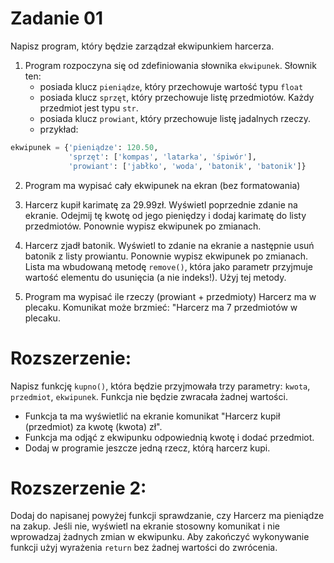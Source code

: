 # Zadanie 01
Napisz program, który będzie zarządzał ekwipunkiem harcerza.

1. Program rozpoczyna się od zdefiniowania słownika `ekwipunek`. Słownik ten:
    - posiada klucz `pieniądze`, który przechowuje wartość typu `float`
    - posiada klucz `sprzęt`, który przechowuje listę przedmiotów. Każdy przedmiot jest typu `str`.
    - posiada klucz `prowiant`, który przechowuje listę jadalnych rzeczy.
    - przykład:

```python
ekwipunek = {'pieniądze': 120.50,
             'sprzęt': ['kompas', 'latarka', 'śpiwór'],
             'prowiant': ['jabłko', 'woda', 'batonik', 'batonik']}

```

2. Program ma wypisać cały ekwipunek na ekran (bez formatowania)

3. Harcerz kupił karimatę za 29.99zł. Wyświetl poprzednie zdanie na ekranie. Odejmij tę kwotę od jego pieniędzy i dodaj karimatę do listy przedmiotów. Ponownie wypisz ekwipunek po zmianach.

4. Harcerz zjadł batonik. Wyświetl to zdanie na ekranie a następnie usuń batonik z listy prowiantu. Ponownie wypisz ekwipunek po zmianach. Lista ma wbudowaną metodę `remove()`, która jako parametr przyjmuje wartość elementu do usunięcia (a nie indeks!). Użyj tej metody.

5. Program ma wypisać ile rzeczy (prowiant + przedmioty) Harcerz ma w plecaku. Komunikat może brzmieć: "Harcerz ma 7 przedmiotów w plecaku.

# Rozszerzenie:
Napisz funkcję `kupno()`, która będzie przyjmowała trzy parametry: `kwota`, `przedmiot`, `ekwipunek`. Funkcja nie będzie zwracała żadnej wartości.
- Funkcja ta ma wyświetlić na ekranie komunikat "Harcerz kupił (przedmiot) za kwotę (kwota) zł".
- Funkcja ma odjąć z ekwipunku odpowiednią kwotę i dodać przedmiot.
- Dodaj w programie jeszcze jedną rzecz, którą harcerz kupi.

# Rozszerzenie 2:
Dodaj do napisanej powyżej funkcji sprawdzanie, czy Harcerz ma pieniądze na zakup. Jeśli nie, wyświetl na ekranie stosowny komunikat i nie wprowadzaj żadnych zmian w ekwipunku. Aby zakończyć wykonywanie funkcji użyj wyrażenia `return` bez żadnej wartości do zwrócenia.
